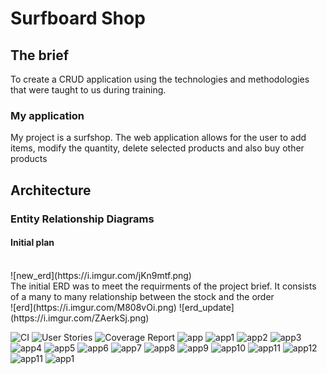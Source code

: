 # Surfboard Shop

<h2> The brief </h2>
<p1>To create a CRUD application using the technologies and methodologies that were taught to us during training.</p1>
<br>
<h3>My application</h3>
<p1>My project is a surfshop. The web application allows for the user to add items, modify the quantity, delete selected products and also buy other products</p1>
<br>
<h2>Architecture</h2>
<h3>Entity Relationship Diagrams</h3>
<h4>Initial plan</h4>
<br>
![new_erd](https://i.imgur.com/jKn9mtf.png)
<br>
<p1> The initial ERD was to meet the requirments of the project brief. It consists of a many to many relationship between the stock and the order</p1>
<br>
![erd](https://i.imgur.com/M808vOi.png) 
![erd_update](https://i.imgur.com/ZAerkSj.png)

![CI](https://i.imgur.com/XFJBrdJ.png)
![User Stories](https://i.imgur.com/C6cpHzO.png)
![Coverage Report](https://i.imgur.com/rn76lG0.png)
![app](https://i.imgur.com/6kPfQzX.png)
![app1](https://i.imgur.com/zuyNo0E.png)
![app2](https://i.imgur.com/5jFqD3n.png)
![app3](https://i.imgur.com/Mj7ybjN.png)
![app4](https://i.imgur.com/rpAaU13.png)
![app5](https://i.imgur.com/2FeUjLY.png)
![app6](https://i.imgur.com/5xNn01V.png)
![app7](https://i.imgur.com/g2PWGBD.png)
![app8](https://i.imgur.com/MlrfC7n.png)
![app9](https://i.imgur.com/n8zVbxH.png)
![app10](https://i.imgur.com/ZUlED00.png)
![app11](https://i.imgur.com/wQ7m4r2.png)
![app12](https://i.imgur.com/pQjTlEy.png)
![app11](https://i.imgur.com/wGrXMas.png)
![app1](https://i.imgur.com/wIMs0Gq.png)
